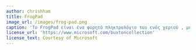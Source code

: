```yaml
---
author: chrishham
title: FrogPad
image_url: /images/frog-pad.png
caption: 'To FrogPad είναι ένα φορητό πληκτρολόγιο του ενός χεριού , με 20 κουμπιά. Για να έχει κάποιος πρόσβαση σε κεφαλαία/μικρά γράμματα , νούμερα , στοιχεία στίξης και ειδικούς χαρακτήρες,  πρέπει να πατήσει 2 κουμπιά ταυτόχρονα το πολύ. Ο αυξημένος αριθμός των κουμπιών ενός χαρακτήρα και ο περιορισμός των 2 ταυτόχρονων κουμπιών , οδηγεί σε αυξημένες ταχύτητες πληκτρολόγησης, σε σχέση με άλλες συσκευές αυτού του τύπου , με λιγότερα κουμπιά και πιο πολύπλοκες διαδικασίες χειρισμού.'
license_url: 'https://www.microsoft.com/buxtoncollection'
license_text: Courtesy of Microsoft
---
```

